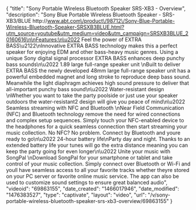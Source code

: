 {
    "title": "Sony Portable Wireless Bluetooth Speaker SRS-XB3 - Overview",
    "description": "Sony Blue Portable Wireless Bluetooth Speaker - SRS-XB3\/BLUE http:\/\/www.abt.com\/product\/98712\/Sony-Blue-Portable-Wireless-Bluetooth-Speaker-SRSXB3BLUE.html?utm_source=youtube&utm_medium=video&utm_campaign=SRSXB3BLUE_20160616\n\nFeatures:\n\u2022 Feel the power of EXTRA BASS\u2122\nInnovative EXTRA BASS technology makes this a perfect speaker for enjoying EDM and other bass-heavy music genres. Using a unique Sony digital signal processor EXTRA BASS enhances deep punchy bass sounds\n\u2022 1.89 large full-range speaker unit \nBuilt to deliver EXTRA BASS the newly developed 48mm large full-range speaker unit has a powerful embedded magnet and long stroke to reproduce deep bass sound. Meanwhile the light diaphragm achieves high sound pressure to deliver that all-important punchy bass sound\n\u2022 Water-resistant design \nWhether you want to take the party poolside or just use your speaker outdoors the water-resistant2 design will give you peace of mind\n\u2022 Seamless streaming with NFC and Bluetooth \nNear Field Communication (NFC) and Bluetooth technology remove the need for wired connections and complex setup sequences. Simply touch your NFC-enabled device to the headphones for a quick seamless connection then start streaming your music collection. No NFC? No problem. Connect by Bluetooth and youre ready to go\n\u2022 24-hour battery life\nParty day and night. Thanks to an extended battery life your tunes will go the extra distance meaning you can keep the party going for even longer\n\u2022 Unite your music with SongPal \nDownload SongPal for your smartphone or tablet and take control of your music collection. Simply connect over Bluetooth or Wi-Fi and youll have seamless access to all your favorite tracks whether theyre stored on your PC server or favorite online music service. The app can also be used to customize sound settings to ensure great balanced audio",
    "videoid": "69863155",
    "date_created": "1466017946",
    "date_modified": "1476383527",
    "type": "captivate",
    "layout": "video",
    "url": "\/v\/sony-portable-wireless-bluetooth-speaker-srs-xb3-overview\/69863155"
}